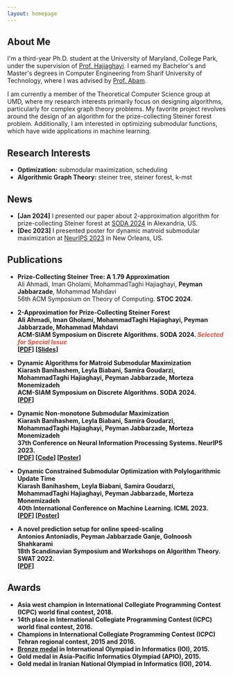 ```yaml
---
layout: homepage
---
```


## About Me
  I'm a third-year Ph.D. student at the University of Maryland, College Park, under the supervision of [Prof. Hajiaghayi](https://www.cs.umd.edu/~hajiagha/). I earned my Bachelor's and Master's degrees in Computer Engineering from Sharif University of Technology, where I was advised by [Prof. Abam](https://sharif.edu/~abam/).

  I am currently a member of the Theoretical Computer Science group at UMD, where my research interests primarily focus on designing algorithms, particularly for complex graph theory problems. My favorite project revolves around the design of an algorithm for the prize-collecting Steiner forest problem. Additionally, I am interested in optimizing submodular functions, which have wide applications in machine learning.

## Research Interests

- **Optimization:** submodular maximization, scheduling
- **Algorithmic Graph Theory:** steiner tree, steiner forest, k-mst

## News

- **[Jan 2024]** I presented our paper about 2-approximation algorithm for prize-collecting Steiner forest at [SODA 2024](https://www.siam.org/conferences/cm/conference/soda24) in Alexandria, US.
- **[Dec 2023]** I presented poster for dynamic matroid submodular maximization at [NeurIPS 2023](https://neurips.cc/Conferences/2023) in New Orleans, US.

## Publications

- **Prize-Collecting Steiner Tree: A 1.79 Approximation**
  <br>
  Ali Ahmadi, Iman Gholami, MohammadTaghi Hajiaghayi, **Peyman Jabbarzade**, Mohammad Mahdavi
  <br>
  56th ACM Symposium on Theory of Computing. **STOC 2024**. <strong>
  <br>

- **2-Approximation for Prize-Collecting Steiner Forest**
  <br>
  Ali Ahmadi, Iman Gholami, MohammadTaghi Hajiaghayi, **Peyman Jabbarzade**, Mohammad Mahdavi
  <br>
  ACM-SIAM Symposium on Discrete Algorithms. **SODA 2024**. <strong><i style="color:#e74d3c">Selected for Special Issue</i></strong>
  <br>
  [[PDF](https://epubs.siam.org/doi/epdf/10.1137/1.9781611977912.25)] [[Slides](./assets/files/PCSF.pdf)] 

- **Dynamic Algorithms for Matroid Submodular Maximization**
  <br>
  Kiarash Banihashem, Leyla Biabani, Samira Goudarzi, MohammadTaghi Hajiaghayi, **Peyman Jabbarzade**, Morteza Monemizadeh
  <br>
  ACM-SIAM Symposium on Discrete Algorithms. **SODA 2024**.
  <br>
  [[PDF](https://epubs.siam.org/doi/epdf/10.1137/1.9781611977912.125)]

- **Dynamic Non-monotone Submodular Maximization**
  <br>
  Kiarash Banihashem, Leyla Biabani, Samira Goudarzi, MohammadTaghi Hajiaghayi, **Peyman Jabbarzade**, Morteza Monemizadeh
  <br>
  37th Conference on Neural Information Processing Systems. **NeurIPS 2023**.
  <br>
  [[PDF](https://openreview.net/pdf?id=0K1ZTfHZ0N)] [[Code](https://openreview.net/attachment?id=0K1ZTfHZ0N&name=supplementary_material)] [[Poster](https://neurips.cc/media/PosterPDFs/NeurIPS%202023/73065.png?t=1702419770.1895626)]

- **Dynamic Constrained Submodular Optimization with Polylogarithmic Update Time**
  <br>
  Kiarash Banihashem, Leyla Biabani, Samira Goudarzi, MohammadTaghi Hajiaghayi, **Peyman Jabbarzade**, Morteza Monemizadeh
  <br>
  40th International Conference on Machine Learning. **ICML 2023**.
  <br>
  [[PDF](https://proceedings.mlr.press/v202/banihashem23a/banihashem23a.pdf)] [[Poster](https://icml.cc/media/PosterPDFs/ICML%202023/24200.png?t=1690313136.010699)]


- **A novel prediction setup for online speed-scaling**
  <br>
  Antonios Antoniadis, **Peyman Jabbarzade Ganje**, Golnoosh Shahkarami
  <br>
  18th Scandinavian Symposium and Workshops on Algorithm Theory. **SWAT 2022**.
  <br>
  [[PDF](https://drops.dagstuhl.de/storage/00lipics/lipics-vol227-swat2022/LIPIcs.SWAT.2022.9/LIPIcs.SWAT.2022.9.pdf)]


## Awards

- **Asia west champion** in International Collegiate Programming Contest (ICPC) world final contest, 2018.
- **14th place** in International Collegiate Programming Contest (ICPC) world final contest, 2016.
- **Champions** in International Collegiate Programming Contest (ICPC) Tehran regional contest, 2015 and 2016.
- **[Bronze medal](https://stats.ioinformatics.org/people/5616)** in International Olympiad in Informatics (IOI), 2015.
- **Gold medal** in Asia-Pacific Informatics Olympiad (APIO), 2015.
- **Gold medal** in Iranian National Olympiad in Informatics (IOI), 2014.